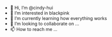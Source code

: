 - 👋 Hi, I’m @cindy-hui
- 👀 I’m interested in blackpink
- 🌱 I’m currently learning how everything works
- 💞️ I’m looking to collaborate on ...
- 📫 How to reach me ...

<!---
cindy-hui/cindy-hui is a ✨ special ✨ repository because its `README.md` (this file) appears on your GitHub profile.
You can click the Preview link to take a look at your changes.
--->
